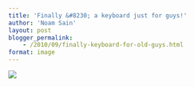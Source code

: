 ```yaml
---
title: 'Finally &#8230; a keyboard just for guys!'
author: 'Noam Sain'
layout: post
blogger_permalink:
    - /2010/09/finally-keyboard-for-old-guys.html
format: image
---
```


[![](http://1.bp.blogspot.com/_8aN4krk1nsk/TIJXO9cFp4I/AAAAAAAAAfQ/Lblw8Ngpp-s/s320/ATT00041.jpg)](http://1.bp.blogspot.com/_8aN4krk1nsk/TIJXO9cFp4I/AAAAAAAAAfQ/Lblw8Ngpp-s/s1600/ATT00041.jpg)